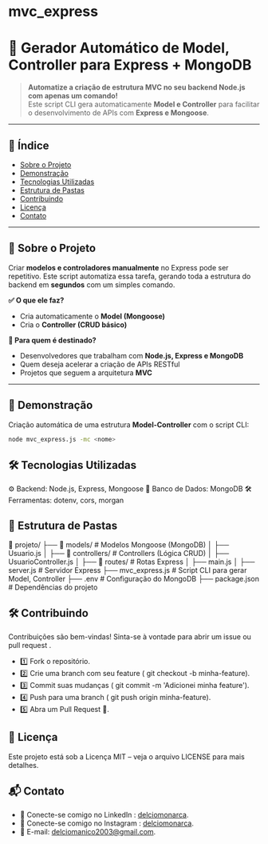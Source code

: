 # mvc_express

# 🚀 Gerador Automático de Model, Controller para Express + MongoDB  

> **Automatize a criação de estrutura MVC no seu backend Node.js com apenas um comando!**  
> Este script CLI gera automaticamente **Model e Controller** para facilitar o desenvolvimento de APIs com **Express e Mongoose**.

---

## 📖 **Índice**
- [Sobre o Projeto](#sobre-o-projeto)
- [Demonstração](#demonstração)
- [Tecnologias Utilizadas](#tecnologias-utilizadas)
- [Estrutura de Pastas](#estrutura-de-pastas)
- [Contribuindo](#contribuindo)
- [Licença](#licença)
- [Contato](#contato)

---

## 📜 **Sobre o Projeto**
Criar **modelos e controladores manualmente** no Express pode ser repetitivo. Este script automatiza essa tarefa, gerando toda a estrutura do backend em **segundos** com um simples comando.  

**✅ O que ele faz?**  
- Cria automaticamente o **Model (Mongoose)**  
- Cria o **Controller (CRUD básico)**  

**🔹 Para quem é destinado?**  
- Desenvolvedores que trabalham com **Node.js, Express e MongoDB**  
- Quem deseja acelerar a criação de APIs RESTful  
- Projetos que seguem a arquitetura **MVC**  

---

## 🎥 **Demonstração**
Criação automática de uma estrutura **Model-Controller** com o script CLI:  

```sh
node mvc_express.js -mc <nome>
```
## 🛠 **Tecnologias Utilizadas**
⚙️ Backend: Node.js, Express, Mongoose
🔗 Banco de Dados: MongoDB
🛠 Ferramentas: dotenv, cors, morgan

## 📂 **Estrutura de Pastas**
📂 projeto/
 ├── 📂 models/             # Modelos Mongoose (MongoDB)
 │   ├── Usuario.js
 │
 ├── 📂 controllers/        # Controllers (Lógica CRUD)
 │   ├── UsuarioController.js
 │
 ├── 📂 routes/             # Rotas Express
 │   ├── main.js
 │
 ├── server.js              # Servidor Express
 ├── mvc_express.js         # Script CLI para gerar Model, Controller 
 ├── .env                   # Configuração do MongoDB
 ├── package.json           # Dependências do projeto

## 🛠 **Contribuindo**
Contribuições são bem-vindas! Sinta-se à vontade para abrir um issue ou pull request .

- 1️⃣ Fork o repositório.
- 2️⃣ Crie uma branch com seu feature ( git checkout -b minha-feature).
- 3️⃣ Commit suas mudanças ( git commit -m 'Adicionei minha feature').
- 4️⃣ Push para uma branch ( git push origin minha-feature).
- 5️⃣ Abra um Pull Request 🚀.

## 📜 **Licença**
Este projeto está sob a Licença MIT – veja o arquivo LICENSE para mais detalhes.

## 📬 **Contato**
- 🔗 Conecte-se comigo no LinkedIn : [delciomonarca](www.linkedin.com/in/délcio-dulo-b74115249).
- 🔗 Conecte-se comigo no Instagram : [delciomonarca](https://www.instagram.com/delciomonarca/).
- 📧 E-mail: delciomanico2003@gmail.com.


